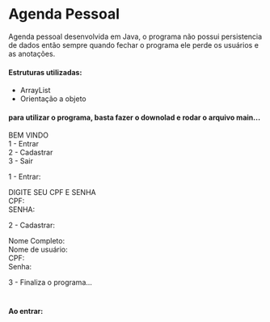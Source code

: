 # Agenda Pessoal
Agenda pessoal desenvolvida em Java, o programa não possui persistencia de dados então sempre quando fechar o programa ele perde os usuários e as anotações.     
#### Estruturas utilizadas:
- ArrayList
- Orientação a objeto

#### para utilizar o programa, basta fazer o downolad e rodar o arquivo main...

 BEM VINDO   
 1 - Entrar  
 2 - Cadastrar   
 3 - Sair
 
1 - Entrar:

   DIGITE SEU CPF E SENHA    
   CPF:       
   SENHA:     
 
2 - Cadastrar:

  Nome Completo:     
  Nome de usuário:     
  CPF:     
  Senha:    

3 - Finaliza o programa...
#
#### Ao entrar:
